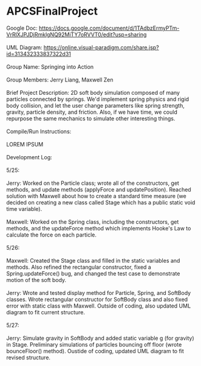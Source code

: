 # APCSFinalProject

Google Doc: https://docs.google.com/document/d/1TAdbzErmyPTm-VrRlXJPJDjRmklgNQ92MiTY7oRVVT0/edit?usp=sharing \
\
UML Diagram: https://online.visual-paradigm.com/share.jsp?id=313432333837322d31 \
\
Group Name: Springing into Action\
\
Group Members: Jerry Liang, Maxwell Zen\
\
Brief Project Description:  2D soft body simulation composed of many particles connected by springs. We'd implement spring physics and rigid body collision, and let the user change parameters like spring strength, gravity, particle density, and friction. Also, if we have time, we could repurpose the same mechanics to simulate other interesting things. \
\
Compile/Run Instructions:\
\
LOREM IPSUM\
\
Development Log:\
\
5/25:\
\
Jerry: Worked on the Particle class; wrote all of the constructors, get methods, and update methods (applyForce and updatePosition). Reached solution with Maxwell about how to create a standard time measure (we decided on creating a new class called Stage which has a public static void time variable). \
\
Maxwell: Worked on the Spring class, including the constructors, get methods, and the updateForce method which implements Hooke's Law to calculate the force on each particle. \
\
5/26: \
\
Maxwell: Created the Stage class and filled in the static variables and methods. Also refined the rectangular constructor, fixed a Spring.updateForce() bug, and changed the test case to demonstrate motion of the soft body. \
\
Jerry: Wrote and tested display method for Particle, Spring, and SoftBody classes. Wrote rectangular constructor for SoftBody class and also fixed error with static class with Maxwell. Outside of coding, also updated UML diagram to fit current structure.\
\
5/27:\
\
Jerry: Simulate gravity in SoftBody and added static variable g (for gravity) in Stage. Preliminary simulations of particles bouncing off floor (wrote bounceFloor() method). Oustide of coding, updated UML diagram to fit revised structure.
